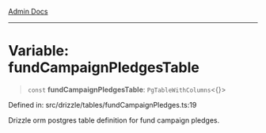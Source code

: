 [Admin Docs](/)

***

# Variable: fundCampaignPledgesTable

> `const` **fundCampaignPledgesTable**: `PgTableWithColumns`\<\{\}\>

Defined in: src/drizzle/tables/fundCampaignPledges.ts:19

Drizzle orm postgres table definition for fund campaign pledges.
